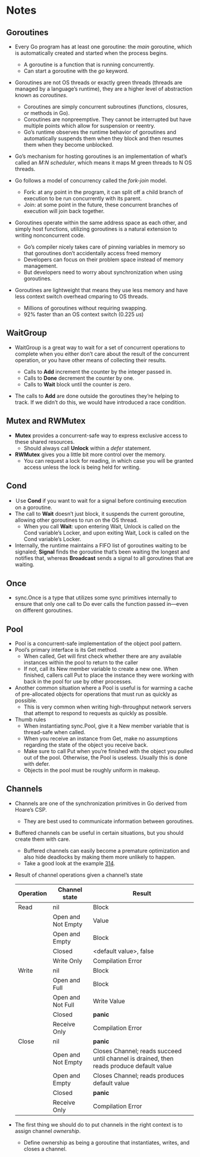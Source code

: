 # Notes

## Goroutines

* Every Go program has at least one goroutine: the _main_ goroutine, which is automatically created and started when the process begins.
    * A goroutine is a function that is running concurrently.
    * Can start a goroutine with the _go_ keyword.

* Goroutines are not OS threads or exactly green threads (threads are managed by a language’s runtime), they are a higher level of abstraction known as _coroutines_.
    * Coroutines are simply concurrent subroutines (functions, closures, or methods in Go).
    * Coroutines are nonpreemptive. They cannot be interrupted but have multiple points which allow for suspension or reentry.
    * Go’s runtime observes the runtime behavior of goroutines and automatically suspends them when they block and then resumes them when they become unblocked.

* Go’s mechanism for hosting goroutines is an implementation of what’s called an _M:N scheduler_, which means it maps M green threads to N OS threads.

* Go follows a model of concurrency called the _fork-join_ model.
    * Fork: at any point in the program, it can split off a child branch of execution to be run concurrently with its parent.
    * Join: at some point in the future, these concurrent branches of execution will join back together.

* Goroutines operate within the same address space as each other, and simply host functions, utilizing goroutines is a natural extension to writing nonconcurrent code.
    * Go’s compiler nicely takes care of pinning variables in memory so that goroutines don’t accidentally access freed memory
    * Developers can focus on their problem space instead of memory management.
    * But developers need to worry about synchronization when using goroutines.

* Goroutines are lightweight that means they use less memory and have less context switch overhead cmparing to OS threads.
    * Millions of goroutines without requiring swapping.
    * 92% faster than an OS context switch (0.225 _us_)

## WaitGroup

* WaitGroup is a great way to wait for a set of concurrent operations to complete when you either don’t care about the result of the concurrent operation, or you have other means of collecting their results.
    * Calls to __Add__ increment the counter by the integer passed in.
    * Calls to __Done__ decrement the counter by one.
    * Calls to __Wait__ block until the counter is zero.

* The calls to __Add__ are done outside the goroutines they’re helping to track. If we didn’t do this, we would have introduced a race condition.

## Mutex and RWMutex

* __Mutex__ provides a concurrent-safe way to express exclusive access to these shared resources.
    *  Should always call __Unlock__ within a _defer_ statement.
* __RWMutex__ gives you a little bit more control over the memory.
    * You can request a lock for reading, in which case you will be granted access unless the lock is being held for writing.

## Cond

* Ｕse __Cond__ if you want to wait for a signal before continuing execution on a goroutine.
* The call to __Wait__ doesn’t just block, it suspends the current goroutine, allowing other goroutines to run on the OS thread. 
    * When you call __Wait__: upon entering Wait, Unlock is called on the Cond variable’s Locker, and upon exiting Wait, Lock is called on the Cond variable’s Locker. 
* Internally, the runtime maintains a FIFO list of goroutines waiting to be signaled; __Signal__ finds the goroutine that’s been waiting the longest and notifies that, whereas __Broadcast__ sends a signal to all goroutines that are waiting.

## Once

* sync.Once is a type that utilizes some sync primitives internally to ensure that only one call to Do ever calls the function passed in—even on different goroutines.

## Pool

* Pool is a concurrent-safe implementation of the object pool pattern.
* Pool’s primary interface is its Get method. 
    * When called, Get will first check whether there are any available instances within the pool to return to the caller
    * If not, call its New member variable to create a new one. 
    When finished, callers call Put to place the instance they were working with back in the pool for use by other processes.
* Another common situation where a Pool is useful is for warming a cache of pre-allocated objects for operations that must run as quickly as possible. 
    * This is very common when writing high-throughput network servers that attempt to respond to requests as quickly as possible.
* Thumb rules
    * When instantiating sync.Pool, give it a New member variable that is thread-safe when called.
    * When you receive an instance from Get, make no assumptions regarding the state of the object you receive back.
    * Make sure to call Put when you’re finished with the object you pulled out of the pool. Otherwise, the Pool is useless. Usually this is done with defer.
    * Objects in the pool must be roughly uniform in makeup.

## Channels

* Channels are one of the synchronization primitives in Go derived from Hoare’s CSP. 
    * They are best used to communicate information between goroutines.
* Buffered channels can be useful in certain situations, but you should create them with care.
    * Buffered channels can easily become a premature optimization and also hide deadlocks by making them more unlikely to happen.
    * Take a good look at the example [314](./channels/314-using-buffered-chans.go).
* Result of channel operations given a channel’s state

    | Operation | Channel state | Result | 
    |---|---|---|
    | Read | nil | Block | 
    | | Open and Not Empty | Value |
    | | Open and Empty | Block |
    | | Closed | \<default value>, false |
    | | Write Only | Compilation Error |
    | Write | nil | Block | 
    | | Open and Full | Block |
    | | Open and Not Full | Write Value |
    | | Closed | __panic__ |
    | | Receive Only | Compilation Error |
    | Close | nil | __panic__ | 
    | | Open and Not Empty | Closes Channel; reads succeed until channel is drained, then reads produce default value |
    | | Open and Empty | Closes Channel; reads produces default value |
    | | Closed | __panic__ |
    | | Receive Only | Compilation Error |

* The first thing we should do to put channels in the right context is to assign channel _ownership_.
    * Define ownership as being a goroutine that instantiates, writes, and closes a channel.

